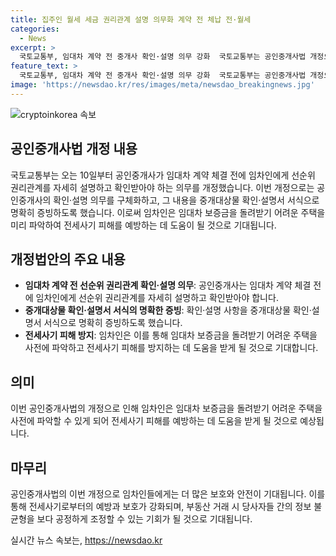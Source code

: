 ```yaml
---
title: 집주인 월세 세금 권리관계 설명 의무화 계약 전 체납 전·월세
categories:
  - News
excerpt: >
  국토교통부, 임대차 계약 전 중개사 확인·설명 의무 강화  국토교통부는 공인중개사법 개정으로 임대차 계약 전 중개사가 임차인에게 세부 권리관계를 자세히 설명하고 확인받아야 한다고 발표했다. 변경된 법안은 중개대상물 확인·설명서로 내용을 명확히 증빙하도록 했으며, 이를 통해 임차인들은 주택 피해를 예방할 수 있는 것으로 전망된다. (150자)
feature_text: >
  국토교통부, 임대차 계약 전 중개사 확인·설명 의무 강화  국토교통부는 공인중개사법 개정으로 임대차 계약 전 중개사가 임차인에게 세부 권리관계를 자세히 설명하고 확인받아야 한다고 발표했다. 변경된 법안은 중개대상물 확인·설명서로 내용을 명확히 증빙하도록 했으며, 이를 통해 임차인들은 주택 피해를 예방할 수 있는 것으로 전망된다. (150자)
image: 'https://newsdao.kr/res/images/meta/newsdao_breakingnews.jpg'
---
```


<p><img src="https://newsdao.kr/res/images/meta/newsdao_breakingnews.jpg" alt="cryptoinkorea 속보" /></p>

<h2 data-ke-size="size26">공인중개사법 개정 내용</h2>

<p>국토교통부는 오는 10일부터 공인중개사가 임대차 계약 체결 전에 임차인에게 선순위 권리관계를 자세히 설명하고 확인받아야 하는 의무를 개정했습니다. 이번 개정으로는 공인중개사의 확인·설명 의무를 구체화하고, 그 내용을 중개대상물 확인·설명서 서식으로 명확히 증빙하도록 했습니다. 이로써 임차인은 임대차 보증금을 돌려받기 어려운 주택을 미리 파악하여 전세사기 피해를 예방하는 데 도움이 될 것으로 기대됩니다.</p>

<h2 data-ke-size="size26">개정법안의 주요 내용</h2>

<ul>
    <li><b>임대차 계약 전 선순위 권리관계 확인·설명 의무</b>: 공인중개사는 임대차 계약 체결 전에 임차인에게 선순위 권리관계를 자세히 설명하고 확인받아야 합니다.</li>
    <li><b>중개대상물 확인·설명서 서식의 명확한 증빙</b>: 확인·설명 사항을 중개대상물 확인·설명서 서식으로 명확히 증빙하도록 했습니다.</li>
    <li><b>전세사기 피해 방지</b>: 임차인은 이를 통해 임대차 보증금을 돌려받기 어려운 주택을 사전에 파악하고 전세사기 피해를 방지하는 데 도움을 받게 될 것으로 기대합니다.</li>
</ul>

<h2 data-ke-size="size26">의미</h2>

<p data-ke-size="size16">이번 공인중개사법의 개정으로 인해 임차인은 임대차 보증금을 돌려받기 어려운 주택을 사전에 파악할 수 있게 되어 전세사기 피해를 예방하는 데 도움을 받게 될 것으로 예상됩니다.</p>

<h2 data-ke-size="size26">마무리</h2>

<p data-ke-size="size16">공인중개사법의 이번 개정으로 임차인들에게는 더 많은 보호와 안전이 기대됩니다. 이를 통해 전세사기로부터의 예방과 보호가 강화되며, 부동산 거래 시 당사자들 간의 정보 불균형을 보다 공정하게 조정할 수 있는 기회가 될 것으로 기대됩니다.</p>
실시간 뉴스 속보는, <a href="https://newsdao.kr" rel="dofollow">https://newsdao.kr</a>


